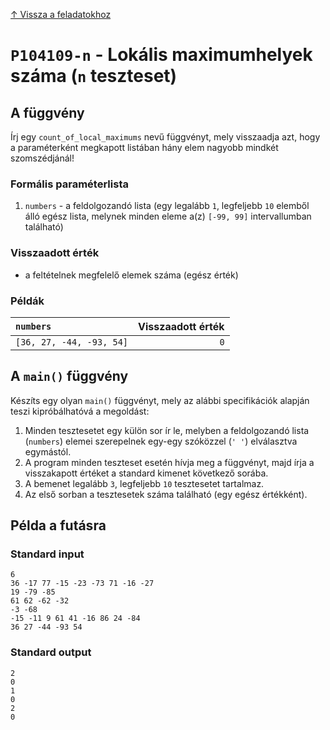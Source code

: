 
[↑ Vissza a feladatokhoz](./README.md)

# `P104109-n` - Lokális maximumhelyek száma (`n` teszteset)

## A függvény

Írj egy `count_of_local_maximums` nevű függvényt, mely visszaadja azt, hogy a paraméterként megkapott listában hány elem nagyobb mindkét szomszédjánál!

### Formális paraméterlista

1. `numbers` - a feldolgozandó lista (egy legalább `1`, legfeljebb `10` elemből álló egész lista, melynek minden eleme a(z) `[-99, 99]` intervallumban található)

### Visszaadott érték

* a feltételnek megfelelő elemek száma (egész érték)

### Példák

| `numbers` | Visszaadott érték | 
| :--- | --: | 
| `[36, 27, -44, -93, 54]` | `0` | 

## A `main()` függvény

Készíts egy olyan `main()` függvényt, mely az alábbi specifikációk alapján teszi kipróbálhatóvá a megoldást:

1. Minden tesztesetet egy külön sor ír le, melyben a feldolgozandó lista (`numbers`) elemei szerepelnek egy-egy szóközzel (`' '`) elválasztva egymástól.
1. A program minden teszteset esetén hívja meg a függvényt, majd írja a visszakapott értéket a standard kimenet következő sorába.
1. A bemenet legalább `3`, legfeljebb `10` tesztesetet tartalmaz.
1. Az első sorban a tesztesetek száma található (egy egész értékként).

## Példa a futásra

### Standard input

```
6
36 -17 77 -15 -23 -73 71 -16 -27
19 -79 -85
61 62 -62 -32
-3 -68
-15 -11 9 61 41 -16 86 24 -84
36 27 -44 -93 54
```

### Standard output

```
2
0
1
0
2
0
```